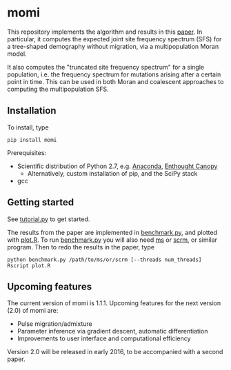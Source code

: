 # momi

This repository implements the algorithm and results in this [paper](http://arxiv.org/abs/1503.01133).
In particular, it computes the expected joint site frequency spectrum (SFS) for a tree-shaped demography without migration,
via a multipopulation Moran model.

It also computes the "truncated site frequency spectrum" for a single population, i.e. the frequency
spectrum for mutations arising after a certain point in time. This can be used in both Moran and coalescent
approaches to computing the multipopulation SFS.

## Installation

To install, type
```
pip install momi
```
Prerequisites:
* Scientific distribution of Python 2.7, e.g. [Anaconda](http://continuum.io/downloads), [Enthought Canopy](https://www.enthought.com/products/canopy/)
  * Alternatively, custom installation of pip, and the SciPy stack
* gcc

## Getting started

See [tutorial.py](tutorial.py) to get started.

The results from the paper are implemented in [benchmark.py](benchmark.py), and plotted with [plot.R](plot.R). To run [benchmark.py](benchmark.py) you will also need [ms](http://home.uchicago.edu/rhudson1/source/mksamples.html) or [scrm](https://scrm.github.io/), or similar program. Then to redo the results in the paper, type
```
python benchmark.py /path/to/ms/or/scrm [--threads num_threads]
Rscript plot.R
```

## Upcoming features

The current version of momi is 1.1.1. Upcoming features for the next version (2.0) of momi are:
* Pulse migration/admixture
* Parameter inference via gradient descent, automatic differentiation
* Improvements to user interface and computational efficiency

Version 2.0 will be released in early 2016, to be accompanied with a second paper.